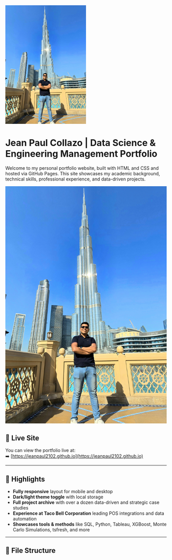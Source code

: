 <img src="https://github.com/jeanpaul2102/jeanpaul2102.github.io/raw/main/DB.jpg" alt="Jean Paul Collazo" width="50%">

# Jean Paul Collazo | Data Science & Engineering Management Portfolio

Welcome to my personal portfolio website, built with HTML and CSS and hosted via GitHub Pages. This site showcases my academic background, technical skills, professional experience, and data-driven projects.

![Jean Paul Collazo](https://github.com/jeanpaul2102/jeanpaul2102.github.io/raw/main/DB.jpg)

## 🔗 Live Site

You can view the portfolio live at:  
➡️ [https://jeanpaul2102.github.io](https://jeanpaul2102.github.io)

---

## 📌 Highlights

- **Fully responsive** layout for mobile and desktop
- **Dark/light theme toggle** with local storage
- **Full project archive** with over a dozen data-driven and strategic case studies
- **Experience at Taco Bell Corporation** leading POS integrations and data automation
- **Showcases tools & methods** like SQL, Python, Tableau, XGBoost, Monte Carlo Simulations, tsfresh, and more

---

## 📂 File Structure

